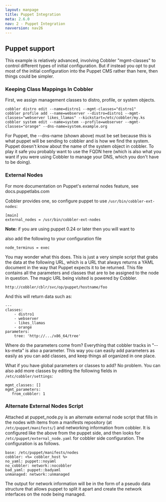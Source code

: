 ```yaml
---
layout: manpage
title: Puppet Integration
meta: 2.6.0
nav: 2 - Puppet Integration
navversion: nav26
---
```


<h2>Puppet support</h2>

<p>This example is relatively advanced, involving Cobbler "mgmt-classes" to control different types of initial configuration.
But if instead you opt to put most of the initial configuration into the Puppet CMS rather than here, then things could be simpler.</p>

<h3>Keeping Class Mappings In Cobbler</h3>

<p>First, we assign management classes to distro, profile, or system objects.</p>

<pre><code>cobbler distro edit --name=distro1 --mgmt-classes="distro1"
cobbler profile add --name=webserver --distro=distro1 --mgmt-classes="webserver likes_llamas" --kickstart=/etc/cobbler/my.ks
cobbler system edit --name=system --profile=webserver --mgmt-classes="orange" --dns-name=system.example.org
</code></pre>

<p>For Puppet, the --dns-name (shown above) must be set because this
is what puppet will be sending to cobbler and is how we find the
system. Puppet doesn't know about the name of the system object in
cobbler. To play it safe you probably want to use the FQDN here
(which is also what you want if you were using Cobbler to manage
your DNS, which you don't have to be doing).</p>

<h3>External Nodes</h3>

<p>For more documentation on Puppet's external nodes feature, see docs.puppetlabs.com</p>

<p>Cobbler provides one, so configure puppet to use
<code>/usr/bin/cobbler-ext-nodes</code>:</p>

<pre><code>[main]
external_nodes = /usr/bin/cobbler-ext-nodes
</code></pre>

<div class="alert alert-info alert-block"><b>Note:</b> if you are using puppet 0.24 or later then you will want to</div>


<p>also add the following to your configuration file</p>

<pre><code>node_terminus = exec
</code></pre>

<p>You may wonder what this does. This is just a very simple script
that grabs the data at the following URL, which is a URL that
always returns a YAML document in the way that Puppet expects it to
be returned. This file contains all the parameters and classes that
are to be assigned to the node in question. The magic URL being
visited is powered by Cobbler.</p>

<pre><code>http://cobbler/cblr/svc/op/puppet/hostname/foo
</code></pre>

<p>And this will return data such as:</p>

<pre><code>---
classes:
    - distro1
    - webserver
    - likes_llamas
    - orange
parameters:
    tree: 'http://.../x86_64/tree'
</code></pre>

<p>Where do the parameters come from? Everything that cobbler tracks
in "--ks-meta" is also a parameter. This way you can easily add
parameters as easily as you can add classes, and keep things all
organized in one place.</p>

<p>What if you have global parameters or classes to add? No problem.
You can also add more classes by editing the following fields in
<code>/etc/cobbler/settings</code>:</p>

<pre><code>mgmt_classes: []
mgmt_parameters:
   from_cobbler: 1
</code></pre>

<h3>Alternate External Nodes Script</h3>

<p>Attached at puppet_node.py is an alternate external node script
that fills in the nodes with items from a manifests repository (at
<code>/etc/puppet/manifests/</code>) and networking information from cobbler. It
is configured like the above from the puppet side, and then looks
for <code>/etc/puppet/external_node.yaml</code> for cobbler side configuration.
The configuration is as follows.</p>

<pre><code>base: /etc/puppet/manifests/nodes
cobbler: &lt;%= cobbler_host %&gt;
no_yaml: puppet::noyaml
no_cobbler: network::nocobbler
bad_yaml: puppet::badyaml
unmanaged: network::unmanaged
</code></pre>

<p>The output for network information will be in the form of a pseudo
data structure that allows puppet to split it apart and create the
network interfaces on the node being managed.</p>
